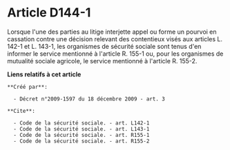 # Article D144-1

Lorsque l'une des parties au litige interjette appel ou forme un pourvoi en cassation contre une décision relevant des
contentieux visés aux articles L. 142-1 et L. 143-1, les organismes de sécurité sociale sont tenus d'en informer le service
mentionné à l'article R. 155-1 ou, pour les organismes de mutualité sociale agricole, le service mentionné à l'article R.
155-2.

**Liens relatifs à cet article**

	**Créé par**:

	  - Décret n°2009-1597 du 18 décembre 2009 - art. 3

	**Cite**:

	  - Code de la sécurité sociale. - art. L142-1
	  - Code de la sécurité sociale. - art. L143-1
	  - Code de la sécurité sociale. - art. R155-1
	  - Code de la sécurité sociale. - art. R155-2
